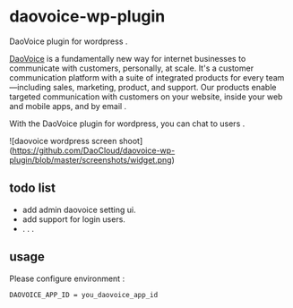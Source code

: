 # daovoice-wp-plugin
DaoVoice plugin for wordpress .

[DaoVoice](http://www.daocloud.io/cloud/voice.html)  is a fundamentally new way for internet businesses to communicate with customers, personally, at scale. It's a customer communication platform with a suite of integrated products for every team—including sales, marketing, product, and support. Our products enable targeted communication with customers on your website, inside your web and mobile apps, and by email .

With the DaoVoice plugin for wordpress, you can chat to users .

![daovoice wordpress screen shoot]
(https://github.com/DaoCloud/daovoice-wp-plugin/blob/master/screenshots/widget.png)


## todo list
 
 * add admin  daovoice setting ui.
 * add support for login users.
 * . . . 



## usage

Please configure environment :

 `DAOVOICE_APP_ID = you_daovoice_app_id`
